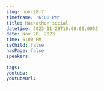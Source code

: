 ```yaml
---
slug: nov-28-7
timeframe: '6:00 PM'
title: Hackathon social
datetime: 2023-11-28T18:00:00.000Z
date: Nov 28, 2023
time: 6:00 PM
isChild: false
hasPage: false
speakers:
  -
tags:
youtube:
youtubeUrl:
---
```

